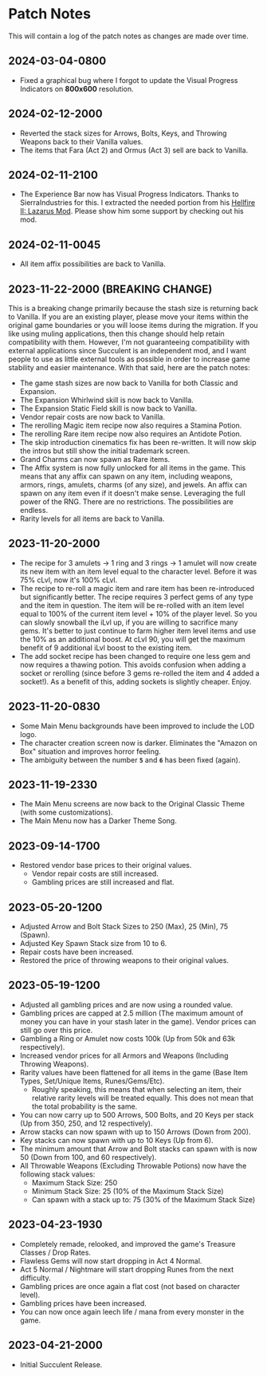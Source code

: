 # Patch Notes

This will contain a log of the patch notes as changes are made over time.

## 2024-03-04-0800

- Fixed a graphical bug where I forgot to update the Visual Progress Indicators
  on **800x600** resolution.

## 2024-02-12-2000

- Reverted the stack sizes for Arrows, Bolts, Keys, and Throwing Weapons back to their Vanilla values.
- The items that Fara (Act 2) and Ormus (Act 3) sell are back to Vanilla.

## 2024-02-11-2100

- The Experience Bar now has Visual Progress Indicators. Thanks to SierraIndustries for this.
  I extracted the needed portion from his [Hellfire II: Lazarus Mod](https://www.moddb.com/mods/hellfire-ii-lazarus-beta-4-062113-release).
  Please show him some support by checking out his mod.
  
## 2024-02-11-0045

- All item affix possibilities are back to Vanilla.

## 2023-11-22-2000 (BREAKING CHANGE)

This is a breaking change primarily because the stash size is returning back to Vanilla.
If you are an existing player, please move your items within the original game boundaries
or you will loose items during the migration. If you like using muling applications, then
this change should help retain compatibility with them. However, I'm not guaranteeing
compatibility with external applications since Succulent is an independent mod, and I want
people to use as little external tools as possible in order to increase game stability
and easier maintenance. With that said, here are the patch notes:

- The game stash sizes are now back to Vanilla for both Classic and Expansion.
- The Expansion Whirlwind skill is now back to Vanilla.
- The Expansion Static Field skill is now back to Vanilla.
- Vendor repair costs are now back to Vanilla.
- The rerolling Magic item recipe now also requires a Stamina Potion.
- The rerolling Rare item recipe now also requires an Antidote Potion.
- The skip introduction cinematics fix has been re-written. It will now skip the
  intros but still show the initial trademark screen.
- Grand Charms can now spawn as Rare items.
- The Affix system is now fully unlocked for all items in the game. This means that any
  affix can spawn on any item, including weapons, armors, rings, amulets, charms
  (of any size), and jewels. An affix can spawn on any item even if it doesn't make sense.
  Leveraging the full power of the RNG. There are no restrictions. The possibilities are endless.
- Rarity levels for all items are back to Vanilla.
  
## 2023-11-20-2000

- The recipe for 3 amulets -> 1 ring and 3 rings -> 1 amulet will now create its new item
  with an item level equal to the character level. Before it was 75% cLvl, now it's 100% cLvl.
- The recipe to re-roll a magic item and rare item has been re-introduced but significantly better.
  The recipe requires 3 perfect gems of any type and the item in question. The item will be re-rolled
  with an item level equal to 100% of the current item level + 10% of the player level. So you can slowly
  snowball the iLvl up, if you are willing to sacrifice many gems. It's better to just continue to farm
  higher item level items and use the 10% as an additional boost. At cLvl 90, you will get the maximum
  benefit of 9 additional iLvl boost to the existing item.
- The add socket recipe has been changed to require one less gem and now requires a thawing potion.
  This avoids confusion when adding a socket or rerolling (since before 3 gems re-rolled the item and
  4 added a socket!). As a benefit of this, adding sockets is slightly cheaper. Enjoy.

## 2023-11-20-0830

- Some Main Menu backgrounds have been improved to include the LOD logo.
- The character creation screen now is darker. Eliminates the "Amazon on Box" situation and improves horror feeling.
- The ambiguity between the number **`5`** and **`6`** has been fixed (again).

## 2023-11-19-2330

- The Main Menu screens are now back to the Original Classic Theme (with some customizations).
- The Main Menu now has a Darker Theme Song.

## 2023-09-14-1700

- Restored vendor base prices to their original values.
  - Vendor repair costs are still increased.
  - Gambling prices are still increased and flat.

## 2023-05-20-1200

- Adjusted Arrow and Bolt Stack Sizes to 250 (Max), 25 (Min), 75 (Spawn).
- Adjusted Key Spawn Stack size from 10 to 6.
- Repair costs have been increased.
- Restored the price of throwing weapons to their original values.

## 2023-05-19-1200

- Adjusted all gambling prices and are now using a rounded value.
- Gambling prices are capped at 2.5 million (The maximum amount of money you can have
  in your stash later in the game). Vendor prices can still go over this price.
- Gambling a Ring or Amulet now costs 100k (Up from 50k and 63k respectively).
- Increased vendor prices for all Armors and Weapons (Including Throwing Weapons).
- Rarity values have been flattened for all items in the game (Base Item Types, Set/Unique Items, Runes/Gems/Etc).
	- Roughly speaking, this means that when selecting an item, their relative rarity levels will be treated equally. This does not mean that the total probability is the same.
- You can now carry up to 500 Arrows, 500 Bolts, and 20 Keys per stack (Up from 350, 250, and 12 respectively).
- Arrow stacks can now spawn with up to 150 Arrows (Down from 200).
- Key stacks can now spawn with up to 10 Keys (Up from 6).
- The minimum amount that Arrow and Bolt stacks can spawn with is now 50 (Down from 100, and 60 respectively).
- All Throwable Weapons (Excluding Throwable Potions) now have the following stack values:
   - Maximum Stack Size: 250
   - Minimum Stack Size: 25 (10% of the Maximum Stack Size)
   - Can spawn with a stack up to: 75 (30% of the Maximum Stack Size)

## 2023-04-23-1930

- Completely remade, relooked, and improved the game's Treasure Classes / Drop Rates.
- Flawless Gems will now start dropping in Act 4 Normal.
- Act 5 Normal / Nightmare will start dropping Runes from the next difficulty.
- Gambling prices are once again a flat cost (not based on character level).
- Gambling prices have been increased.
- You can now once again leech life / mana from every monster in the game.

## 2023-04-21-2000

- Initial Succulent Release.
